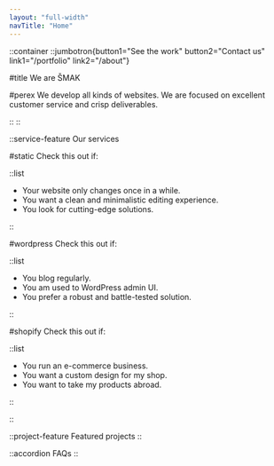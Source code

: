 ```yaml
---
layout: "full-width"
navTitle: "Home"
---
```


::container
::jumbotron{button1="See the work" button2="Contact us" link1="/portfolio" link2="/about"}

#title
We are ŠMAK

#perex
We develop all kinds of websites. We are focused on excellent customer service and crisp deliverables.

::
::

::service-feature
Our services

#static
Check this out if:

::list

- Your website only changes once in a while.
- You want a clean and minimalistic editing experience.
- You look for cutting-edge solutions.

::

#wordpress
Check this out if:

::list

- You blog regularly.
- You am used to WordPress admin UI.
- You prefer a robust and battle-tested solution.

::

#shopify
Check this out if:

::list

- You run an e-commerce business.
- You want a custom design for my shop.
- You want to take my products abroad.

::

::

::project-feature
Featured projects
::

::accordion
FAQs
::
